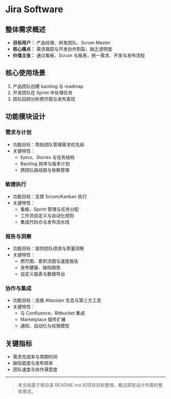 # Jira Software

## 整体需求概述

- **目标用户：** 产品经理、研发团队、Scrum Master
- **核心痛点：** 需求跟踪与开发协作割裂，缺乏透明度
- **价值主张：** 通过看板、Scrum 与报表，统一需求、开发与发布流程

## 核心使用场景

1. 产品团队创建 backlog 与 roadmap
2. 开发团队在 Sprint 中处理任务
3. 团队回顾分析燃尽图与发布表现

## 功能模块设计

### 需求与计划

- 功能目标：帮助团队管理需求优先级
- 关键特性：
  - Epics、Stories 与任务结构
  - Backlog 排序与版本计划
  - 跨团队路线图与依赖管理

### 敏捷执行

- 功能目标：支撑 Scrum/Kanban 执行
- 关键特性：
  - 看板、Sprint 管理与任务分配
  - 工作流自定义与自动化规则
  - 集成代码仓与发布流水线

### 报告与洞察

- 功能目标：提供团队绩效与质量洞察
- 关键特性：
  - 燃尽图、累积流图与速度报告
  - 发布健康、缺陷趋势
  - 自定义报表与数据导出

### 协作与集成

- 功能目标：连接 Atlassian 生态与第三方工具
- 关键特性：
  - 与 Confluence、Bitbucket 集成
  - Marketplace 插件扩展
  - 通知、自动化与权限模型

## 关键指标

- 需求完成率与周期时间
- 缺陷密度与发布频率
- 团队速度与协作满意度

---

> 本文档基于根目录 README.md 的项目目标整理，概述原型设计所需的整体需求。